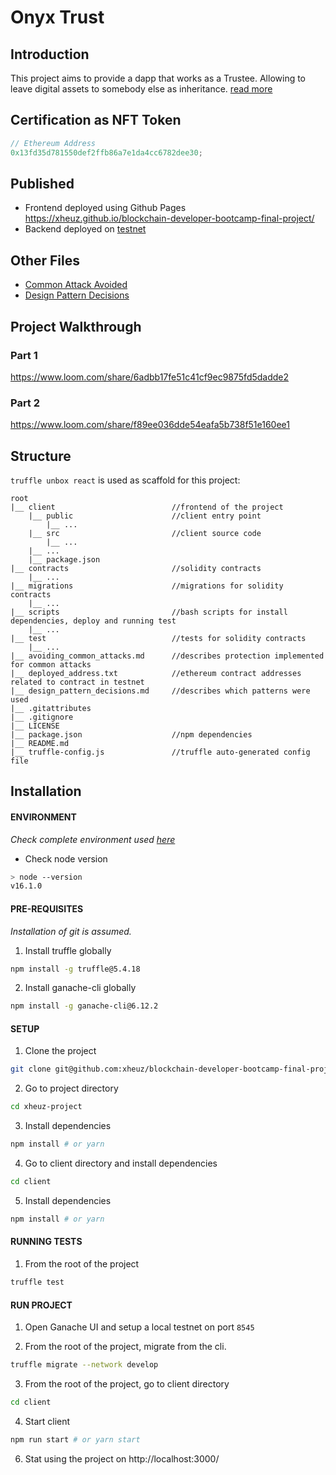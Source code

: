 # Onyx Trust

## Introduction

This project aims to provide a dapp that works as a Trustee. Allowing to leave digital assets to somebody else as inheritance. [read more](project_description.md)

## Certification as NFT Token

```javascript
// Ethereum Address
0x13fd35d781550def2ffb86a7e1da4cc6782dee30;
```

## Published

- Frontend deployed using Github Pages https://xheuz.github.io/blockchain-developer-bootcamp-final-project/
- Backend deployed on [testnet](deployed_address.txt)

## Other Files

- [Common Attack Avoided](avoiding_common_attacks.md)
- [Design Pattern Decisions](design_pattern_decisions.md)

## Project Walkthrough

### Part 1

https://www.loom.com/share/6adbb17fe51c41cf9ec9875fd5dadde2

### Part 2

https://www.loom.com/share/f89ee036dde54eafa5b738f51e160ee1

## Structure

<!-- describes the directory structure -->

`truffle unbox react` is used as scaffold for this project:

```
root
|__ client                          //frontend of the project
    |__ public                      //client entry point
        |__ ...
    |__ src                         //client source code
        |__ ...
    |__ ...
    |__ package.json
|__ contracts                       //solidity contracts
    |__ ...
|__ migrations                      //migrations for solidity contracts
    |__ ...
|__ scripts                         //bash scripts for install dependencies, deploy and running test
    |__ ...
|__ test                            //tests for solidity contracts
    |__ ...
|__ avoiding_common_attacks.md      //describes protection implemented for common attacks
|__ deployed_address.txt            //ethereum contract addresses related to contract in testnet
|__ design_pattern_decisions.md     //describes which patterns were used
|__ .gitattributes
|__ .gitignore
|__ LICENSE
|__ package.json                    //npm dependencies
|__ README.md
|__ truffle-config.js               //truffle auto-generated config file
```

## Installation

#### ENVIRONMENT

_Check complete environment used [here](environment.md)_

- Check node version

```bash
> node --version
v16.1.0
```

#### PRE-REQUISITES

_Installation of git is assumed._

1. Install truffle globally

```bash
npm install -g truffle@5.4.18
```

2. Install ganache-cli globally

```bash
npm install -g ganache-cli@6.12.2
```

#### SETUP

1. Clone the project

```bash
git clone git@github.com:xheuz/blockchain-developer-bootcamp-final-project.git xheuz-project
```

2. Go to project directory

```bash
cd xheuz-project
```

3. Install dependencies

```bash
npm install # or yarn
```

4. Go to client directory and install dependencies

```bash
cd client
```

5. Install dependencies

```bash
npm install # or yarn
```

#### RUNNING TESTS

1. From the root of the project

```bash
truffle test
```

#### RUN PROJECT

1. Open Ganache UI and setup a local testnet on port `8545`

2. From the root of the project, migrate from the cli.

```bash
truffle migrate --network develop
```

3. From the root of the project, go to client directory

```bash
cd client
```

4. Start client

```bash
npm run start # or yarn start
```

6. Stat using the project on http://localhost:3000/
